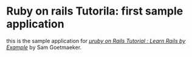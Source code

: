 # Ruby on rails Tutorila: first sample application
this is the sample application for [*µruby on Rails Tutorial : Learn Rails by Example*](http:railstutorial.org/ ) by Sam Goetmaeker.